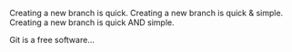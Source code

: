 Creating a new branch is quick.
Creating a new branch is quick & simple.
Creating a new branch is quick AND simple.

Git is a free software...
